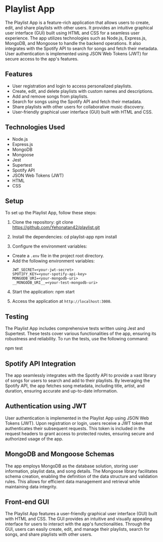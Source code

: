 # Playlist App

The Playlist App is a feature-rich application that allows users to create, edit, and share playlists with other users. It provides an intuitive graphical user interface (GUI) built using HTML and CSS for a seamless user experience. The app utilizes technologies such as Node.js, Express.js, MongoDB, and Mongoose to handle the backend operations. It also integrates with the Spotify API to search for songs and fetch their metadata. User authentication is implemented using JSON Web Tokens (JWT) for secure access to the app's features.

## Features

- User registration and login to access personalized playlists.
- Create, edit, and delete playlists with custom names and descriptions.
- Add and remove songs from playlists.
- Search for songs using the Spotify API and fetch their metadata.
- Share playlists with other users for collaborative music discovery.
- User-friendly graphical user interface (GUI) built with HTML and CSS.

## Technologies Used

- Node.js
- Express.js
- MongoDB
- Mongoose
- Jest
- Supertest
- Spotify API
- JSON Web Tokens (JWT)
- HTML
- CSS

## Setup

To set up the Playlist App, follow these steps:

1. Clone the repository:
git clone https://github.com/Yehonatan42/playlist.git


2. Install the dependencies:
cd playlist-app
npm install


3. Configure the environment variables:
- Create a `.env` file in the project root directory.
- Add the following environment variables:
  ```
  JWT_SECRET=<your-jwt-secret>
  SPOTIFY_KEY=<your-spotify-api-key>
  MONGODB_URI=<your-mongodb-uri>
  __MONGODB_URI__=<your-test-mongodb-uri>

  ```

4. Start the application:
npm start


5. Access the application at `http://localhost:3000`.


## Testing

The Playlist App includes comprehensive tests written using Jest and Supertest. These tests cover various functionalities of the app, ensuring its robustness and reliability. To run the tests, use the following command:

npm test


## Spotify API Integration

The app seamlessly integrates with the Spotify API to provide a vast library of songs for users to search and add to their playlists. By leveraging the Spotify API, the app fetches song metadata, including title, artist, and duration, ensuring accurate and up-to-date information.

## Authentication using JWT

User authentication is implemented in the Playlist App using JSON Web Tokens (JWT). Upon registration or login, users receive a JWT token that authenticates their subsequent requests. This token is included in the request headers to grant access to protected routes, ensuring secure and authorized usage of the app.

## MongoDB and Mongoose Schemas

The app employs MongoDB as the database solution, storing user information, playlist data, and song details. The Mongoose library facilitates schema creation, enabling the definition of the data structure and validation rules. This allows for efficient data management and retrieval while maintaining data integrity.

## Front-end GUI

The Playlist App features a user-friendly graphical user interface (GUI) built with HTML and CSS. The GUI provides an intuitive and visually appealing interface for users to interact with the app's functionalities. Through the GUI, users can easily create, edit, and manage their playlists, search for songs, and share playlists with other users.

